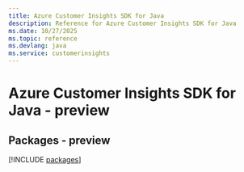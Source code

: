 ```yaml
---
title: Azure Customer Insights SDK for Java
description: Reference for Azure Customer Insights SDK for Java
ms.date: 10/27/2025
ms.topic: reference
ms.devlang: java
ms.service: customerinsights
---
```

# Azure Customer Insights SDK for Java - preview
## Packages - preview
[!INCLUDE [packages](customer-insights-index.md)]